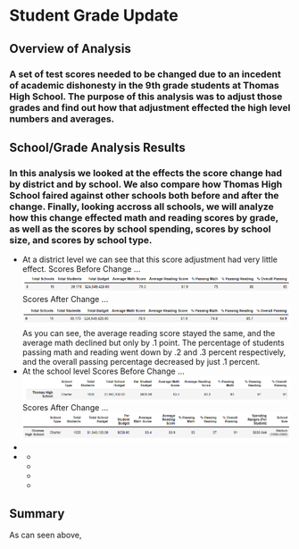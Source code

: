 # Student Grade Update
## Overview of Analysis

### A set of test scores needed to be changed due to an incedent of academic dishonesty in the 9th grade students at Thomas High School. The purpose of this analysis was to adjust those grades and find out how that adjustment effected the high level numbers and averages. 

## School/Grade Analysis Results

### In this analysis we looked at the effects the score change had by district and by school. We also compare how Thomas High School faired against other schools both before and after the change. Finally, looking accross all schools, we will analyze how this change effected math and reading scores by grade, as well as the scores by school spending, scores by school size, and scores by school type. 
  -  At a district level we can see that this score adjustment had very little effect. Scores Before Change ... ![District Level Before](Resources/DistrictSummary_Old.PNG) Scores After Change ... ![District Level Before](Resources/DistrictSummary_New.PNG) As you can see, the average reading score stayed the same, and the average math declined but only by .1 point. The percentage of students passing math and reading went down by .2 and .3 percent respectively, and the overall passing percentage decreased by just .1 percent.
  -  At the school level    Scores Before Change ... ![District Level Before](Resources/SchoolSummary_Old.PNG) Scores After Change ... ![District Level Before](Resources/SchoolSummary_New.PNG)
  -  
  -  
     * 
     * 
     * 
     *

## Summary

  As can seen above, 

